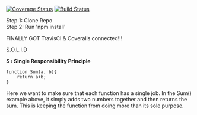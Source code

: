 [![Coverage Status](https://coveralls.io/repos/github/db488/IS219-Calculator/badge.svg)](https://coveralls.io/github/db488/IS219-Calculator)
[![Build Status](https://travis-ci.com/db488/IS219-Calculator.svg?branch=master)](https://travis-ci.com/db488/IS219-Calculator)

Step 1: Clone Repo\
Step 2: Run 'npm install'


FINALLY GOT TravisCI & Coveralls connected!!!

S.O.L.I.D

<b>S : Single Responsibility Principle</b>
```
function Sum(a, b){
    return a+b;
}
```

Here we want to make sure that each function has a single job.  In the Sum() example above, it simply adds two numbers together and then returns the sum.  This is keeping the function from doing more than its sole purpose. 

